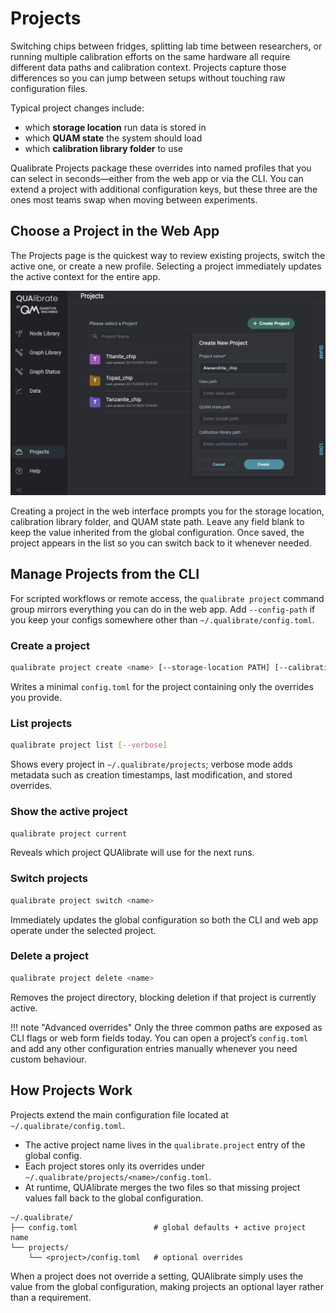 # Projects

Switching chips between fridges, splitting lab time between researchers, or running multiple calibration efforts on the same hardware all require different data paths and calibration context. Projects capture those differences so you can jump between setups without touching raw configuration files.

Typical project changes include:

- which **storage location** run data is stored in
- which **QUAM state** the system should load
- which **calibration library folder** to use

Qualibrate Projects package these overrides into named profiles that you can select in seconds—either from the web app or via the CLI. You can extend a project with additional configuration keys, but these three are the ones most teams swap when moving between experiments.

## Choose a Project in the Web App

The Projects page is the quickest way to review existing projects, switch the active one, or create a new profile. Selecting a project immediately updates the active context for the entire app.

![Projects Page placeholder](assets/projects/projects-page.png)

Creating a project in the web interface prompts you for the storage location, calibration library folder, and QUAM state path. Leave any field blank to keep the value inherited from the global configuration. Once saved, the project appears in the list so you can switch back to it whenever needed.

## Manage Projects from the CLI

For scripted workflows or remote access, the `qualibrate project` command group mirrors everything you can do in the web app. Add `--config-path` if you keep your configs somewhere other than `~/.qualibrate/config.toml`.

### Create a project

```bash
qualibrate project create <name> [--storage-location PATH] [--calibration-library-folder PATH] [--quam-state-path PATH]
```

Writes a minimal `config.toml` for the project containing only the overrides you provide.

### List projects

```bash
qualibrate project list [--verbose]
```

Shows every project in `~/.qualibrate/projects`; verbose mode adds metadata such as creation timestamps, last modification, and stored overrides.

### Show the active project

```bash
qualibrate project current
```

Reveals which project QUAlibrate will use for the next runs.

### Switch projects

```bash
qualibrate project switch <name>
```

Immediately updates the global configuration so both the CLI and web app operate under the selected project.

### Delete a project

```bash
qualibrate project delete <name>
```

Removes the project directory, blocking deletion if that project is currently active.

!!! note "Advanced overrides"
Only the three common paths are exposed as CLI flags or web form fields today. You can open a project’s `config.toml` and add any other configuration entries manually whenever you need custom behaviour.

## How Projects Work

Projects extend the main configuration file located at `~/.qualibrate/config.toml`.

- The active project name lives in the `qualibrate.project` entry of the global config.
- Each project stores only its overrides under `~/.qualibrate/projects/<name>/config.toml`.
- At runtime, QUAlibrate merges the two files so that missing project values fall back to the global configuration.

```
~/.qualibrate/
├── config.toml                 # global defaults + active project name
└── projects/
    └── <project>/config.toml   # optional overrides
```

When a project does not override a setting, QUAlibrate simply uses the value from the global configuration, making projects an optional layer rather than a requirement.
